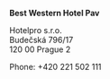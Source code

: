 **Best Western Hotel Pav**

Hotelpro s.r.o.  
Budečská 796/17  
120 00 Prague 2  

Phone: +420 221 502 111